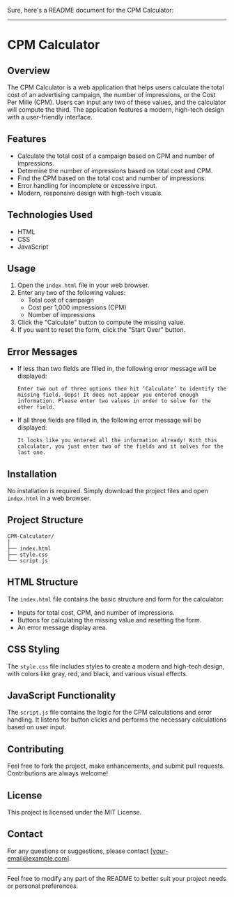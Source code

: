 Sure, here's a README document for the CPM Calculator:

---

# CPM Calculator

## Overview
The CPM Calculator is a web application that helps users calculate the total cost of an advertising campaign, the number of impressions, or the Cost Per Mille (CPM). Users can input any two of these values, and the calculator will compute the third. The application features a modern, high-tech design with a user-friendly interface.

## Features
- Calculate the total cost of a campaign based on CPM and number of impressions.
- Determine the number of impressions based on total cost and CPM.
- Find the CPM based on the total cost and number of impressions.
- Error handling for incomplete or excessive input.
- Modern, responsive design with high-tech visuals.

## Technologies Used
- HTML
- CSS
- JavaScript

## Usage
1. Open the `index.html` file in your web browser.
2. Enter any two of the following values:
   - Total cost of campaign
   - Cost per 1,000 impressions (CPM)
   - Number of impressions
3. Click the "Calculate" button to compute the missing value.
4. If you want to reset the form, click the "Start Over" button.

## Error Messages
- If less than two fields are filled in, the following error message will be displayed:
  ```
  Enter two out of three options then hit ‘Calculate’ to identify the missing field. Oops! It does not appear you entered enough information. Please enter two values in order to solve for the other field.
  ```
- If all three fields are filled in, the following error message will be displayed:
  ```
  It looks like you entered all the information already! With this calculator, you just enter two of the fields and it solves for the last one.
  ```

## Installation
No installation is required. Simply download the project files and open `index.html` in a web browser.

## Project Structure
```
CPM-Calculator/
│
├── index.html
├── style.css
└── script.js
```

## HTML Structure
The `index.html` file contains the basic structure and form for the calculator:
- Inputs for total cost, CPM, and number of impressions.
- Buttons for calculating the missing value and resetting the form.
- An error message display area.

## CSS Styling
The `style.css` file includes styles to create a modern and high-tech design, with colors like gray, red, and black, and various visual effects.

## JavaScript Functionality
The `script.js` file contains the logic for the CPM calculations and error handling. It listens for button clicks and performs the necessary calculations based on user input.

## Contributing
Feel free to fork the project, make enhancements, and submit pull requests. Contributions are always welcome!

## License
This project is licensed under the MIT License.

## Contact
For any questions or suggestions, please contact [your-email@example.com].

---

Feel free to modify any part of the README to better suit your project needs or personal preferences.
